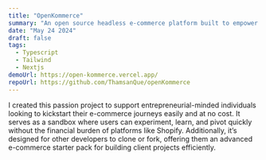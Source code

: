 ```yaml
---
title: "OpenKommerce"
summary: "An open source headless e-commerce platform built to empower anyone wanting to have an ecommerce site."
date: "May 24 2024"
draft: false
tags:
  - Typescript
  - Tailwind
  - Nextjs
demoUrl: https://open-kommerce.vercel.app/
repoUrl: https://github.com/ThamsanQue/openKommerce
---
```


I created this passion project to support entrepreneurial-minded individuals looking to kickstart their e-commerce journeys easily and at no cost. It serves as a sandbox where users can experiment, learn, and pivot quickly without the financial burden of platforms like Shopify. Additionally, it’s designed for other developers to clone or fork, offering them an advanced e-commerce starter pack for building client projects efficiently.
